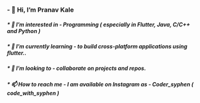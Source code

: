 ###   - 👋 Hi, I’m Pranav Kale 

##### * 👀 I’m interested in - Programming ( especially in Flutter, Java, C/C++ and Python ) 
##### * 🌱 I’m currently learning - to build cross-platform applications using flutter..
##### * 💞️ I’m looking to - collaborate on projects and repos.
##### * 📫 How to reach me - I am available on Instagram as - Coder_syphen ( code_with_syphen )

<!---
pranav-kale-01/pranav-kale-01 is a ✨ special ✨ repository because its `README.md` (this file) appears on your GitHub profile.
You can click the Preview link to take a look at your changes.
--->
